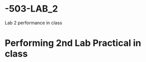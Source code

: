 # -503-LAB_2
Lab 2 performance in class
<html> 
<head>
<title>SE-503</title>
</head> 
  <body> 
  <h1>Performing 2nd Lab Practical in class</h1>
  </body>
</html>
